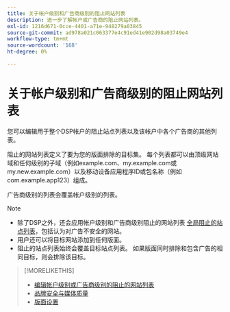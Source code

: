 ```yaml
---
title: 关于帐户级别和广告商级别的阻止网站列表
description: 进一步了解帐户或广告商的阻止网站列表。
exl-id: 1216d671-0cce-4401-a71e-948279a03845
source-git-commit: ad978a021c063377e4c91ed41e902d98a03749e4
workflow-type: tm+mt
source-wordcount: '168'
ht-degree: 0%

---
```


# 关于帐户级别和广告商级别的阻止网站列表

您可以编辑用于整个DSP帐户的阻止站点列表以及该帐户中各个广告商的其他列表。

阻止的网站列表定义了要为您的版面排除的目标集。 每个列表都可以由顶级网站域和任何级别的子域（例如example.com、my.example.com或my.new.example.com）以及移动设备应用程序ID或包名称（例如com.example.app123）组成。

广告商级别的列表会覆盖帐户级别的列表。

>[!NOTE]
>
>* 除了DSP之外，还会应用帐户级别和广告商级别阻止的网站列表 [全局阻止的站点列表](/help/dsp/introduction/features/brand-safety-media-quality.md#global-blocked-sites)，包括认为对广告不安全的网站。
>* 用户还可以将目标网站添加到任何版面。
>* 阻止的站点列表始终会覆盖目标站点列表。 如果版面同时排除和包含广告的相同目标，则会排除该目标。


>[!MORELIKETHIS]
>
>* [编辑帐户级别或广告商级别的阻止的网站列表](/help/dsp/admin/blocked-sites-list-edit.md)
>* [品牌安全与媒体质量](/help/dsp/introduction/features/brand-safety-media-quality.md)
>* [版面设置](/help/dsp/campaign-management/placements/placement-settings.md)

